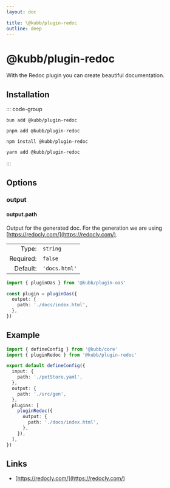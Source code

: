 ```yaml
---
layout: doc

title: \@kubb/plugin-redoc
outline: deep
---
```


# @kubb/plugin-redoc

With the Redoc plugin you can create beautiful documentation.

## Installation

::: code-group

```shell [bun]
bun add @kubb/plugin-redoc
```

```shell [pnpm]
pnpm add @kubb/plugin-redoc
```

```shell [npm]
npm install @kubb/plugin-redoc
```

```shell [yarn]
yarn add @kubb/plugin-redoc
```
:::

## Options

### output
#### output.path

Output for the generated doc.
For the generation we are using [https://redocly.com/](https://redocly.com/).

|           |                |
|----------:|:---------------|
|     Type: | `string`       |
| Required: | `false`        |
|  Default: | `'docs.html'`  |

```typescript twoslash
import { pluginOas } from '@kubb/plugin-oas'

const plugin = pluginOas({
  output: {
    path: './docs/index.html',
  },
})
```

## Example

```typescript twoslash [kubb.config.ts]
import { defineConfig } from '@kubb/core'
import { pluginRedoc } from '@kubb/plugin-redoc'

export default defineConfig({
  input: {
    path: './petStore.yaml',
  },
  output: {
    path: './src/gen',
  },
  plugins: [
    pluginRedoc({
      output: {
        path: './docs/index.html',
      },
    }),
  ],
})
```

## Links

- [https://redocly.com/](https://redocly.com/)

